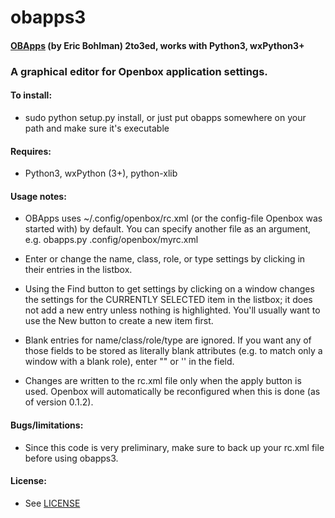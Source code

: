 # obapps3
#### [OBApps](https://sourceforge.net/projects/obapps) (by Eric Bohlman) 2to3ed, works with Python3, wxPython3+

### A graphical editor for Openbox application settings.
    
#### To install:

* sudo python setup.py install, or just put obapps somewhere on your path and make sure it's executable

#### Requires:
* Python3, wxPython (3+), python-xlib

#### Usage notes:
* OBApps uses ~/.config/openbox/rc.xml (or the config-file Openbox was started with) by default. You can specify another file as an argument, e.g. obapps.py .config/openbox/myrc.xml

* Enter or change the name, class, role, or type settings by clicking in their entries in the listbox.

* Using the Find button to get settings by clicking on a window changes the settings for the CURRENTLY SELECTED
item in the listbox; it does not add a new entry unless nothing is highlighted. You'll usually want to use the
New button to create a new item first.

* Blank entries for name/class/role/type are ignored. If you want any of those fields to be stored as literally
blank attributes (e.g. to match only a window with a blank role), enter "" or '' in the field.

* Changes are written to the rc.xml file only when the apply button is used. Openbox will automatically be
reconfigured when this is done (as of version 0.1.2).
    
#### Bugs/limitations:
* Since this code is very preliminary, make sure to back up your rc.xml file before using obapps3.

#### License:
* See [LICENSE](../blob/master/LICENSE)

